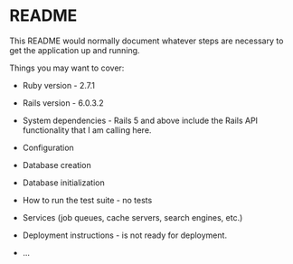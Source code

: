 # README

This README would normally document whatever steps are necessary to get the
application up and running.

Things you may want to cover:

* Ruby version - 2.7.1

* Rails version - 6.0.3.2

* System dependencies - Rails 5 and above include the Rails API functionality that I am calling here.

* Configuration

* Database creation

* Database initialization

* How to run the test suite - no tests

* Services (job queues, cache servers, search engines, etc.)

* Deployment instructions - is not ready for deployment.

* ...
